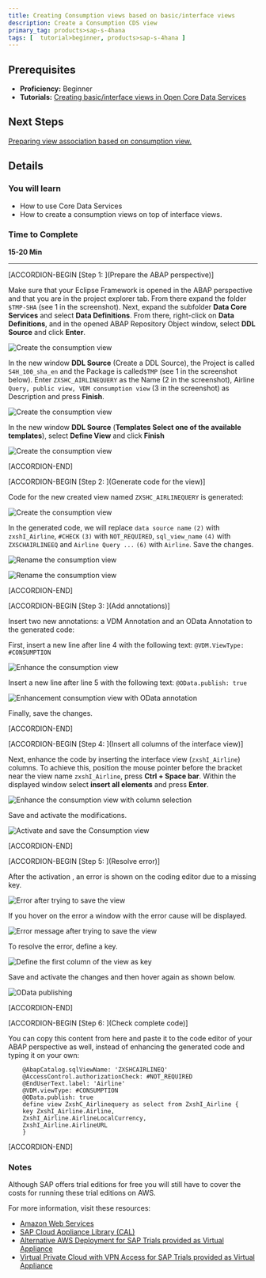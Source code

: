 ```yaml
---
title: Creating Consumption views based on basic/interface views
description: Create a Consumption CDS view  
primary_tag: products>sap-s-4hana
tags: [  tutorial>beginner, products>sap-s-4hana ]
---
```

## Prerequisites  
 - **Proficiency:** Beginner
 - **Tutorials:** [Creating basic/interface views in Open Core Data Services ](http://www.sap.com/developer/tutorial-navigator.html)

## Next Steps
[Preparing view association based on consumption view. ](http://www.sap.com/developer/tutorials/s4hana-cds-preparing-views-associations.html)


## Details
### You will learn
- How to use Core Data Services
- How to create a consumption views on top of interface views.


### Time to Complete
**15-20 Min**

---

[ACCORDION-BEGIN [Step 1: ](Prepare the ABAP perspective)]

Make sure that your Eclipse Framework is opened in the ABAP perspective and that you are in the project explorer tab. From there expand the folder `$TMP-SHA` (see 1 in the screenshot). Next, expand the subfolder **Data Core Services** and select **Data Definitions**. From there,  right-click on **Data Definitions**, and in the opened  ABAP Repository Object window, select **DDL Source** and click **Enter**.  

![Create the consumption view](BuildConsumptionView1.png)

In the new window **DDL Source** (Create a DDL Source), the Project is called `S4H_100_sha_en` and the Package is called`$TMP`  (see 1 in the screenshot below). Enter  `ZXSHC_AIRLINEQUERY` as the Name (2 in the screenshot),  Airline `Query, public view, VDM consumption view` (3 in the screenshot) as Description and press **Finish**.

![Create the consumption view](BuildConsumptionView2.png)

In the new window **DDL Source** (**Templates Select one of the available templates**), select **Define View** and click **Finish**

![Create the consumption view](BuildConsumptionView3_0.png)


[ACCORDION-END]

[ACCORDION-BEGIN [Step 2: ](Generate code for the view)]


Code for the new created view named `ZXSHC_AIRLINEQUERY` is generated:

![Create the consumption view](BuildConsumptionView3_1.png)

In the generated code, we will replace `data source name` `(2)` with  `zxshI_Airline`, `#CHECK`  `(3)` with `NOT_REQUIRED`, `sql_view_name` `(4)`
 with `ZXSCHAIRLINEEQ` and `Airline Query ...` `(6)` with `Airline`. Save the changes.

![Rename the consumption view](BuildConsumptionView4_Rename.png)

![Rename the consumption view](BuildConsumptionView4_1_Rename.png)


[ACCORDION-END]

[ACCORDION-BEGIN [Step 3: ](Add annotations)]


Insert two new annotations: a VDM Annotation and an OData Annotation
to the generated code:

First, insert a new line after line 4 with the following text:
   `@VDM.ViewType: #CONSUMPTION`

![Enhance the consumption view](BuildConsumptionView5_EnhanceCoding_VDMTyp.png)

Insert a  new line after line 5 with the following text:
   `@OData.publish: true`

![Enhancement consumption view with OData annotation ](BuildConsumptionView7_Enhance_OdataAnnotation.png)

Finally,  save the changes.


[ACCORDION-END]

[ACCORDION-BEGIN [Step 4: ](Insert all columns of the interface view)]


Next, enhance the code by inserting the interface view (`zxshI_Airline`) columns. To achieve this, position the mouse pointer before the bracket near the view name `zxshI_Airline`, press **Ctrl + Space bar**. Within the displayed window select **insert all elements** and press **Enter**.

![Enhance the consumption view with  column selection](BuildConsumptionView7_EnhanceColumSelection.png)

Save and activate the modifications.

![Activate and save the Consumption view ](BuildConsumptionView8_AtferSave_Activate.png)


[ACCORDION-END]

[ACCORDION-BEGIN [Step 5: ](Resolve error)]

After the activation , an error is shown on the coding editor  due to a missing key.

![Error after trying to save the view](BuildConsumptionView10_ErrorAfterActivationKeyMissing.png)

If you hover on the error a window with the error cause will be displayed.

![Error message  after trying to save the view](ErrorMessage.png)

To resolve the error, define a key.

![Define the first column of the view as key ](DefineFirstColumEltAsKey.png)

Save and activate the changes and then hover again as shown below.

![OData publishing](BuildingConsumptionView_HoverOnODatapublish.png)


[ACCORDION-END]

[ACCORDION-BEGIN [Step 6: ](Check complete code)]

You can copy this content from here and paste it to the code editor of your ABAP perspective as well, instead of enhancing the generated code and typing it on your own:

```abap
    @AbapCatalog.sqlViewName: 'ZXSHCAIRLINEQ'
    @AccessControl.authorizationCheck: #NOT_REQUIRED
    @EndUserText.label: 'Airline'
    @VDM.viewType: #CONSUMPTION
    @OData.publish: true
    define view ZxshC_Airlinequery as select from ZxshI_Airline {
    key ZxshI_Airline.Airline,
    ZxshI_Airline.AirlineLocalCurrency,
    ZxshI_Airline.AirlineURL
    }
```      


[ACCORDION-END]


### Notes
Although SAP offers trial editions for free you will still have to cover the costs for running these trial editions on AWS.

For more information, visit these resources:    

- [Amazon Web Services](http://aws.amazon.com/)
- [SAP Cloud Appliance Library (CAL)](https://scn.sap.com/community/cloud-appliance-library)
- [Alternative AWS Deployment for SAP Trials provided as Virtual Appliance](https://scn.sap.com/docs/DOC-46908)
- [Virtual Private Cloud with VPN Access for SAP Trials provided as Virtual Appliance](https://scn.sap.com/docs/DOC-46629)
